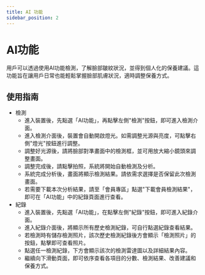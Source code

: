 ```yaml
---
title: AI 功能
sidebar_position: 2
---
```


# AI功能

用戶可以透過使用AI功能檢測，了解臉部皺紋狀況，並得到個人化的保養建議。這功能旨在讓用戶日常也能輕鬆掌握臉部肌膚狀況，適時調整保養方式。

## 使用指南

- 檢測
  - 進入裝置後，先點選「AI功能」，再點擊左側"檢測"按鈕，即可進入檢測介面。
  - 進入檢測介面後，裝置會自動開啟燈光。如需調整光源與亮度，可點擊右側"燈光"按鈕進行調整。
  - 調整好光源後，請將臉部對準畫面中的檢測框，並可用放大縮小鏡頭來調整畫面。
  - 調整完成後，請點擊拍照，系統將開始自動檢測及分析。
  - 系統完成分析後，畫面將顯示檢測結果。請依需求選擇是否保留此次檢測畫面。
  - 若需要下載本次分析結果，請至「會員專區」點選"下載會員檢測結果"，即可在「AI功能」中的紀錄頁面進行查看。
- 紀錄
  - 進入裝置後，先點選「AI功能」，在點擊左側"紀錄"按鈕，即可進入紀錄介面。
  - 進入紀錄介面後，將顯示所有歷史檢測紀錄，可自行點選紀錄查看結果。
  - 若檢測時有儲存檢測照片，該次歷史檢測紀錄後方會顯示「檢測照片」的按鈕，點擊即可查看照片。
  - 點選任一檢測紀錄，下方會顯示該次的檢測雷達圖以及詳細結果內容。
  - 繼續向下滑動頁面，即可依序查看各項目的分數、檢測結果、改善建議和保養方式。
